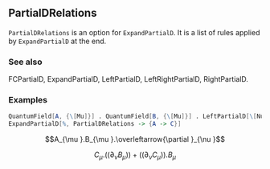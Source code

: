 ##  PartialDRelations 

`PartialDRelations` is an option for `ExpandPartialD`. It is a list of rules applied by `ExpandPartialD` at the end.

###  See also 

FCPartialD, ExpandPartialD, LeftPartialD, LeftRightPartialD, RightPartialD.

###  Examples 

```mathematica
QuantumField[A, {\[Mu]}] . QuantumField[B, {\[Mu]}] . LeftPartialD[\[Nu]]
ExpandPartialD[%, PartialDRelations -> {A -> C}]
```

$$A_{\mu }.B_{\mu }.\overleftarrow{\partial }_{\nu }$$

$$C_{\mu }.\left(\left.(\partial _{\nu }B_{\mu }\right)\right)+\left(\left.(\partial _{\nu }C_{\mu }\right)\right).B_{\mu }$$